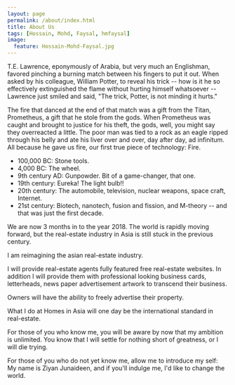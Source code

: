 ```yaml
---
layout: page
permalink: /about/index.html
title: About Us
tags: [Hossain, Mohd, Faysal, hmfaysal]
image:
  feature: Hossain-Mohd-Faysal.jpg
---
```


T.E. Lawrence, eponymously of Arabia, but very much an Englishman, favored pinching a burning match between his fingers to put it out. When asked by his colleague, William Potter, to reveal his trick -- how is it he so effectively extinguished the flame without hurting himself whatsoever -- Lawrence just smiled and said, "The trick, Potter, is not minding it hurts."

The fire that danced at the end of that match was a gift from the Titan, Prometheus, a gift that he stole from the gods. When Prometheus was caught and brought to justice for his theft, the gods, well, you might say they overreacted a little. The poor man was tied to a rock as an eagle ripped through his belly and ate his liver over and over, day after day, ad infinitum. All because he gave us fire, our first true piece of technology: Fire.

- 100,000 BC: Stone tools.
- 4,000 BC: The wheel.
- 9th century AD: Gunpowder. Bit of a game-changer, that one.
- 19th century: Eureka! The light bulb!!
- 20th century: The automobile, television, nuclear weapons, space craft, Internet.
- 21st century: Biotech, nanotech, fusion and fission, and M-theory -- and that was just the first decade.

We are now 3 months  in to the year 2018. The world is rapidly moving forward, but the real-estate industry in Asia is still stuck in the previous century.

I am reimagining the asian real-estate industry.

I will provide real-estate agents fully featured free real-estate websites. In addition I will provide them with professional looking business cards, letterheads, news paper advertisement artwork to transcend their business.

Owners will have the ability to freely advertise their property.

What I do at Homes in Asia will one day be the international standard in real-estate.

For those of you who know me, you will be aware by now that my ambition is unlimited. You know that I will settle for nothing short
of greatness, or I will die trying.

For those of you who do not yet know me, allow me to introduce my self: My name is Ziyan Junaideen, and if you'll indulge me, I'd
like to change the world.
